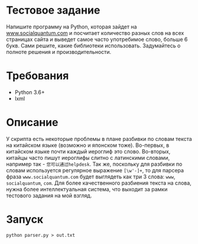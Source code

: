 # Тестовое задание

Напишите программу на Python, которая зайдет на www.socialquantum.com и посчитает количество разных слов на всех страницах сайта и выведет самое часто употребимое слово, больше 6 букв. Сами решите, какие библиотеки использовать. Задумайтесь о полноте решения и производительности.

# Требования

- Python 3.6+
- lxml

# Описание
У скрипта есть некоторые проблемы в плане разбивки по словам текста на китайском языке (возможно и японском тоже). Во-первых, в китайском языке почти каждый иероглиф это слово. Во-вторых, китайцы часто пишут иероглифы слитно с латинскими словами, например так - `您可以通过helpdesk`. Так же, поскольку для разбивки по словам используется регулярное выражение `[\w'-]+`, то для парсера фраза `www.socialquantum.com` будет выглядеть как три 3 слова: `www`, `socialquantum`, `com`. Для более качественного разбиения текста на слова, нужна более интеллектуальная система, что выходит за рамки тестового задания на мой взгляд.

# Запуск

```shell
python parser.py > out.txt
```
